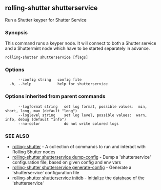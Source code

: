 ## rolling-shutter shutterservice

Run a Shutter keyper for Shutter Service

### Synopsis

This command runs a keyper node. It will connect to both a Shutter service and a
Shuttermint node which have to be started separately in advance.

```
rolling-shutter shutterservice [flags]
```

### Options

```
      --config string   config file
  -h, --help            help for shutterservice
```

### Options inherited from parent commands

```
      --logformat string   set log format, possible values:  min, short, long, max (default "long")
      --loglevel string    set log level, possible values:  warn, info, debug (default "info")
      --no-color           do not write colored logs
```

### SEE ALSO

* [rolling-shutter](rolling-shutter.md)	 - A collection of commands to run and interact with Rolling Shutter nodes
* [rolling-shutter shutterservice dump-config](rolling-shutter_shutterservice_dump-config.md)	 - Dump a 'shutterservice' configuration file, based on given config and env vars
* [rolling-shutter shutterservice generate-config](rolling-shutter_shutterservice_generate-config.md)	 - Generate a 'shutterservice' configuration file
* [rolling-shutter shutterservice initdb](rolling-shutter_shutterservice_initdb.md)	 - Initialize the database of the 'shutterservice'

